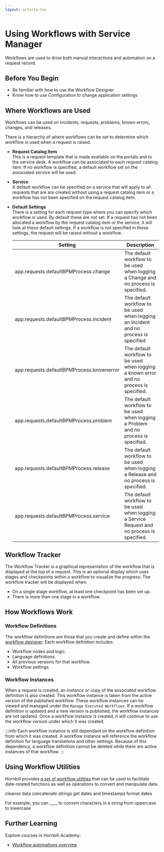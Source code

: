 ```yaml
---
layout: article-toc
---
```

# Using Workflows with Service Manager
Workflows are used to drive both manual interactions and automation on a request record.  

## Before You Begin
* Be familiar with how to use the Workflow Designer
* Know how to use Configuration to change application settings

## Where Workflows are Used
Workflows can be used on incidents, requests, problems, known errors, changes, and releases. 

There is a hierarchy of where workflows can be set to determine which workflow is used when a request is raised.

* **Request Catalog Item**<br>This is a request template that is made available on the portals and to the service desk.  A workflow can be associated to each request catalog item.  If no workflow is specified, a default workflow set on the associated service will be used.
* **Service**<br>A default workflow can be specified on a service that will apply to all requests that are are created without using a request catalog item or a workflow has not been specified on the request catalog item.
* **Default Settings**<br>There is a setting for each request type where you can specify which workflow is used. By default these are not set. If a request has not been allocated a workflow by the request catalog item or the service, it will look at these default settings.  If a workflow is not specified in these settings, the request will be raised without a workflow.

    |Setting|Description|
    |-|-|   
    |app.requests.defaultBPMProcess.change|The default workflow to be used when logging a Change and no process is specified.|
    |app.requests.defaultBPMProcess.incident|The default workflow to be used when logging an Incident and no process is specified|
    |app.requests.defaultBPMProcess.knownerror|The default workflow to be used when logging a known error and no process is specified.|
    |app.requests.defaultBPMProcess.problem|The default workflow to be used when logging a Problem and no process is specified.|
    |app.requests.defaultBPMProcess.release|The default workflow to be used when logging a Release and no process is specified.|
    |app.requests.defaultBPMProcess.service|The default workflow to be used when logging a Service Request and no process is specified.|

## Workflow Tracker
The Workflow Tracker is a graphical representation of the workflow that is displayed at the top of a request. This is an optional display which uses stages and checkpoints within a workflow to visualize the progress. The workflow tracker will be displayed when:
* On a single stage workflow, at least one checkpoint has been set up.
* There is more than one stage in a workflow.

## How Workflows Work
### Workflow Definitions
The workflow definitions are those that you create and define within the [workflow designer](/servicemanager-config/customize/workflows/workflow-designer). Each workflow definition includes:
* Workflow nodes and logic.
* Language definitions.
* All previous versions for that workflow.
* Workflow settings

### Workflow Instances
When a request is created, an *instance* or copy of the associated workflow definition is also created. This workflow instance is taken from the active version of the published workflow. These workflow instances can be viewed and managed under the `Manage Executed Workflows`.  If a workflow definition is updated and a new version is published, the workflow instances are not updated. Once a workflow instance is created, it will continue to use the workflow version under which it was created.

:::info
Each workflow instance is still dependant on the workflow definition from which it was created.  A workflow instance will reference the workflow definition for language translations and other settings.  Because of this dependency, a workflow definition cannot be deleted while there are active instances of that workflow.
:::

## Using Workflow Utilities
Hornbill provides [a set of workflow utilities](https://www.hornbill.com/hubfs/LMS/Course-Resources/Live%20-%20Workflow%20automation/Hornbill%20Workflow%20Utilities.pdf) that can be used to facilitate date-related functions as well as operations to convert and manipulate data.

cleanse data
concatenate strings
get dates and timestamps
format dates

For example, you can ____
to convert characters in a string from uppercase to lowercase


## Further Learning
Explore courses in Hornbill Academy:
* [Workflow automations overview](https://academy.hornbill.com/app/courses/6ef4aeb5-26ba-45c5-bc89-78181d2ab62b)